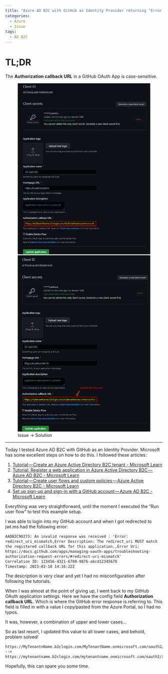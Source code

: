 ```yaml
---
title: "Azure AD B2C with GitHub as Identity Provider returning ‘Error: redirect_uri_mismatch’"
categories:
  - Azure
  - Issue
tags:
  - AD B2C
---
```


# TL;DR
The **Authorization callback URL** in a GitHub OAuth App is case-sensitive.

<figure class="half">
    <a href="/assets/images/posts/azure-ad-b2c-github-idp-with-cases.png"><img src="/assets/images/posts/azure-ad-b2c-github-idp-with-cases.png"></a>
    <a href="/assets/images/posts/azure-ad-b2c-github-idp-without-cases.png"><img src="/assets/images/posts/azure-ad-b2c-github-idp-without-cases.png"></a>
    <figcaption>Issue → Solution</figcaption>
</figure>

---

Today I tested Azure AD B2C with GitHub as an Identity Provider. Microsoft has some excellent steps on how to do this. I followed these articles:

1. [Tutorial — Create an Azure Active Directory B2C tenant - Microsoft Learn](https://learn.microsoft.com/en-us/azure/active-directory-b2c/tutorial-create-tenant)
2. [Tutorial: Register a web application in Azure Active Directory B2C — Azure AD B2C - Microsoft Learn](https://learn.microsoft.com/en-us/azure/active-directory-b2c/tutorial-register-applications?tabs=app-reg-ga)
3. [Tutorial — Create user flows and custom policies — Azure Active Directory B2C - Microsoft Learn](https://learn.microsoft.com/en-us/azure/active-directory-b2c/tutorial-create-user-flows?pivots=b2c-user-flow)
4. [Set up sign-up and sign-in with a GitHub account — Azure AD B2C - Microsoft Learn](https://learn.microsoft.com/en-us/azure/active-directory-b2c/identity-provider-github?pivots=b2c-user-flow)

Everything was very straightforward, until the moment I executed the “Run user flow” to test this example setup.

I was able to login into my GitHub account and when I got redirected to jwt.ms had the following error:
```
AADB2C90273: An invalid response was received : 'Error: redirect_uri_mismatch,Error Description: The redirect_uri MUST match the registered callback URL for this application.,Error Uri: https://docs.github.com/apps/managing-oauth-apps/troubleshooting-authorization-request-errors/#redirect-uri-mismatch'
Correlation ID: 123456-4321-6789-9876-abcd12345678
Timestamp: 2023-02-10 14:16:22Z
```

The description is very clear and yet I had no misconfiguration after following the tutorials.

When I was almost at the point of giving up, I went back to my GitHub OAuth application settings. Here we have the config field **Authorization callback URL**. Which is where the GitHub error response is referring to. This field is filled in with a value I copy/pasted from the Azure Portal, so I had no typos.

It was, however, a combination of upper and lower cases…

So as last resort, I updated this value to all lower cases, and behold, problem solved!

```
https://MyTenantnName.b2clogin.com/MyTenantName.onmicrosoft.com/oauth2/authresp
-->
https://mytenantname.b2clogin.com/mytenantname.onmicrosoft.com/oauth2/authresp
```

Hopefully, this can spare you some time.
